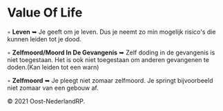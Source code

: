 # Value Of Life

◦ <b>Leven</b> ➥ Je geeft om je leven. Dus je neemt zo min mogelijk risico's die kunnen leiden tot je dood.

◦ <b>Zelfmoord/Moord In De Gevangenis</b> ➥ Zelf doding in de gevangenis is niet toegestaan. Het is ook niet toegestaan om anderen gevangenen te doden.(Kan leiden tot een warn)

◦ <b>Zelfmoord</b> ➥ Je pleegt niet zomaar zelfmoord. Je springt bijvoorbeeld niet zomaar van een gebouw af. 

© 2021 Oost-NederlandRP.
